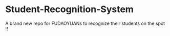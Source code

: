 # Student-Recognition-System

A brand new repo for FUDAOYUANs to recognize their students on the spot !!